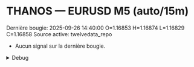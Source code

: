 # THANOS — EURUSD M5 (auto/15m)
Dernière bougie: 2025-09-26 14:40:00  O=1.16853  H=1.16874  L=1.16829  C=1.16858
Source active: twelvedata_repo

- Aucun signal sur la dernière bougie.

<details><summary>Debug</summary>

- TD_API_KEY manquant.

</details>